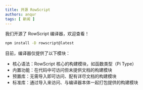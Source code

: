 ```yaml
---
title: 开源 RowScript
authors: anqur
tags: [ 新闻 ]
---
```


我们开源了 RowScript 编译器，欢迎查看！

```bash
npm install -D rowscript@latest
```

目前，编译器仅提供了以下模块：

* 核心语法：RowScript 核心的构建模块，如函数类型（Pi Type）
* 内置功能：在代码中可访问但未提供文档的构建模块
* 预置库：无需导入即可访问、配有详尽文档的构建模块
* 标准库：通过导入来访问、与编译器本体一起打包提供的构建模块
